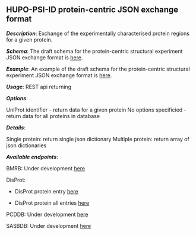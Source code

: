 ## HUPO-PSI-ID protein-centric JSON exchange format

***Description***: Exchange of the experimentally characterised protein regions for a given protein.

***Schema***: The draft schema for the protein-centric structural experiment JSON exchange format is [here](https://github.com/normandavey/HUPO-PSI-ID/blob/master/ELIXIR_biohackathon/miade_protein_centric.schema.json).

***Example***: An example of the draft schema for the protein-centric structural experiment JSON exchange format is [here](https://github.com/normandavey/HUPO-PSI-ID/blob/master/ELIXIR_biohackathon/miade_protein_centric.schema.example.json).

***Usage***:
REST api returning 

***Options***:

UniProt identifier - return data for a given protein
No options specificied - return data for all proteins in database

***Details***:

Single protein: return single json dictionary
Multiple protein: return array of json dictionaries

***Available endpoints***: 

BMRB: Under development [here]()

DisProt: 

* DisProt protein entry [here](https://disprot.org/api/P04637?format=psi-id-json)

* DisProt protein all entries [here](https://disprot.org/api/search?format=psi-id-json)


PCDDB: Under development [here]()

SASBDB: Under development [here]()
